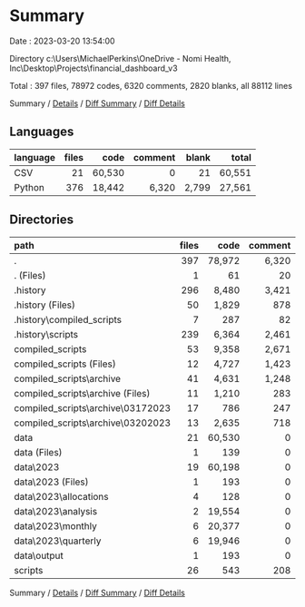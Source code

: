 # Summary

Date : 2023-03-20 13:54:00

Directory c:\\Users\\MichaelPerkins\\OneDrive - Nomi Health, Inc\\Desktop\\Projects\\financial_dashboard_v3

Total : 397 files,  78972 codes, 6320 comments, 2820 blanks, all 88112 lines

Summary / [Details](details.md) / [Diff Summary](diff.md) / [Diff Details](diff-details.md)

## Languages
| language | files | code | comment | blank | total |
| :--- | ---: | ---: | ---: | ---: | ---: |
| CSV | 21 | 60,530 | 0 | 21 | 60,551 |
| Python | 376 | 18,442 | 6,320 | 2,799 | 27,561 |

## Directories
| path | files | code | comment | blank | total |
| :--- | ---: | ---: | ---: | ---: | ---: |
| . | 397 | 78,972 | 6,320 | 2,820 | 88,112 |
| . (Files) | 1 | 61 | 20 | 10 | 91 |
| .history | 296 | 8,480 | 3,421 | 2,223 | 14,124 |
| .history (Files) | 50 | 1,829 | 878 | 448 | 3,155 |
| .history\\compiled_scripts | 7 | 287 | 82 | 112 | 481 |
| .history\\scripts | 239 | 6,364 | 2,461 | 1,663 | 10,488 |
| compiled_scripts | 53 | 9,358 | 2,671 | 411 | 12,440 |
| compiled_scripts (Files) | 12 | 4,727 | 1,423 | 70 | 6,220 |
| compiled_scripts\\archive | 41 | 4,631 | 1,248 | 341 | 6,220 |
| compiled_scripts\\archive (Files) | 11 | 1,210 | 283 | 21 | 1,514 |
| compiled_scripts\\archive\\03172023 | 17 | 786 | 247 | 271 | 1,304 |
| compiled_scripts\\archive\\03202023 | 13 | 2,635 | 718 | 49 | 3,402 |
| data | 21 | 60,530 | 0 | 21 | 60,551 |
| data (Files) | 1 | 139 | 0 | 1 | 140 |
| data\\2023 | 19 | 60,198 | 0 | 19 | 60,217 |
| data\\2023 (Files) | 1 | 193 | 0 | 1 | 194 |
| data\\2023\\allocations | 4 | 128 | 0 | 4 | 132 |
| data\\2023\\analysis | 2 | 19,554 | 0 | 2 | 19,556 |
| data\\2023\\monthly | 6 | 20,377 | 0 | 6 | 20,383 |
| data\\2023\\quarterly | 6 | 19,946 | 0 | 6 | 19,952 |
| data\\output | 1 | 193 | 0 | 1 | 194 |
| scripts | 26 | 543 | 208 | 155 | 906 |

Summary / [Details](details.md) / [Diff Summary](diff.md) / [Diff Details](diff-details.md)